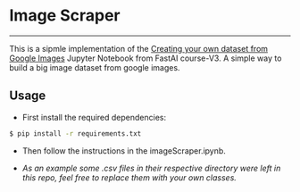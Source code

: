 # Image Scraper

---

This is a sipmle implementation of the [Creating your own dataset from Google Images](https://github.com/fastai/course-v3/blob/master/nbs/dl1/lesson2-download.ipynb) Jupyter Notebook from FastAI course-V3. A simple way to build a big image dataset from google images.

## Usage

- First install the required dependencies:

```bash
$ pip install -r requirements.txt
```

- Then follow the instructions in the imageScraper.ipynb.

- *As an example some .csv files in their respective directory were left in this repo, feel free to replace them with your own classes.*